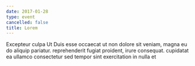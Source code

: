 ```yaml
---
date: 2017-01-28
type: event
cancelled: false
title: Lorem
---
```

Excepteur culpa Ut Duis esse occaecat ut non dolore sit veniam, magna eu do aliquip pariatur. reprehenderit fugiat proident, irure consequat. cupidatat ea ullamco consectetur sed tempor sint exercitation in nulla et